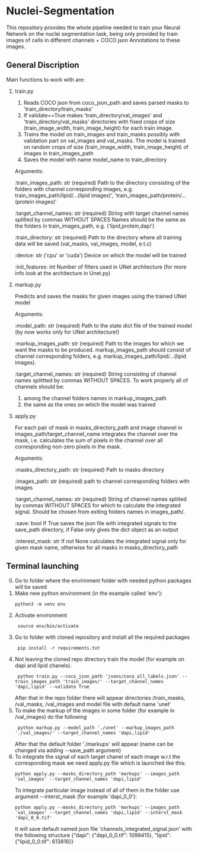 # Nuclei-Segmentation
This repository provides the whole pipeline needed to train your Neural Network on the nuclei segmentation task, being only provided by train images of cells in different channels + COCO json Annotations to these images.

## General Discription
Main functions to work with are: 
1. train.py 

    1) Reads COCO json from coco_json_path and saves parsed masks to 'train_directory/train_masks'
    2) If validate==True makes 'train_directory/val_images' and 'train_directory/val_masks' directories with fixed crops
    of size (train_image_width, train_image_height) for each train image.
    3) Trains the model on train_images and train_masks possibly with validation part on val_images and val_masks.
    The model is trained on random crops of size (train_image_width, train_image_height) of images in train_images_path
    4) Saves the model with name model_name to train_directory
    
    Arguments:
    
     :train_images_path: str (required) Path to the directory consisting of the folders with channel corresponding images, e.g.
    train_images_path/lipid/...(lipid images)', 'train_images_path/protein/...(protein images)' 
    
    :target_channel_names: str (required) String with target channel names splitted by commas WITHOUT SPACES
    Names should be the same as the folders in train_images_path, e.g. ('lipid,protein,dapi')
    
    :train_directory: str (required) Path to the directory where all training data will be saved (val_masks, val_images, model, e.t.c)
    
    :device: str ('cpu' or 'cuda') Device on which the model will be trained
    
    :init_features: int Number of filters used in UNet architecture (for more info look at the architecture in Unet.py)
    
2. markup.py 

    Predicts and saves the masks for given images using the trained UNet model
    
    Arguments:
    
    :model_path: str (required) Path to the state dict file of the trained model (by now works only for UNet architecture!)
    
    :markup_images_path: str (required) Path to the images for which we want the masks to be produced. markup_images_path should
    consist of channel corresponding folders, e.g. markup_images_path/lipid/...(lipid images).
    
    :target_channel_names: str (required) String consisting of channel names splittted by commas WITHOUT SPACES.
    To work properly all of channels should be:
    1) among the channel folders names in markup_images_path
    2) the same as the ones on which the model was trained
    
3. apply.py 

    For each pair of mask in masks_directory_path and image channel in images_path/target_channel_name integrates the
    channel over the mask, i.e. calculates the sum of pixels in the channel over all corresponding non-zero pixels in
    the mask.
    
    Arguments:
    
    :masks_directory_path: str (required) Path to masks directory
    
    :images_path: str (required) path to channel corresponding folders with images
    
    :target_channel_names: str (required)  String of channel names spliited by commas WITHOUT SPACES for which to calculate the
    integrated signal. Should be chosen from exiting folders names in images_path/.
    
    :save: bool If True saves the json file with integrated signals to the save_path directory, if False only gives the dict
    object as an output
    
    :interest_mask: str If not None calculates the integrated signal only for given mask name, otherwise for all masks in
    masks_directory_path
    
## Terminal launching
0) Go to folder where the envirinment folder with needed python packages will be saved
1) Make new python environment (in the example called 'env'):
    ```console
    python3 -m venv env
    ```
2) Activate environment
   ```console
    source env/bin/activate
    ```
3) Go to folder with cloned repository and install all the required packages
   ```console
    pip install -r requirements.txt
    ```
4) Not leaving the cloned repo directory train the model (for example on dapi and lipid chanels).  
   ```console
    python train.py --coco_json_path 'jsons/coco_all_labels.json' --train_images_path 'train_images/' --target_channel_names 'dapi,lipid' --validate True 
    ```  
    After that in the repo folder there will appear directories /train_masks, /val_masks, /val_images and model file with default name 'unet'
5) To make the markup of the images in some folder (for example in /val_images) do the following
   ```console
    python markup.py --model_path './unet' --markup_images_path './val_images/' --target_channel_names 'dapi,lipid'
    ```
    After that the default folder './markups' will appear (name can be changed via adding --save_path argument)
6) To integrate the signal of each target chanel of each image w.r.t the corresponding mask we need apply.py file which is launched like this:
   ```console
   python apply.py --masks_directory_path 'markups' --images_path 'val_images' --target_channel_names 'dapi,lipid' 
   ``` 
   To integrate particular image instead of all of them in the folder use argument --interst_mask (for example 'dapi_0_0'):
   ```console  
   python apply.py --masks_directory_path 'markups' --images_path 'val_images' --target_channel_names 'dapi,lipid' --interst_mask 'dapi_0_0.tif'
   ```
   It will save default named json file 'channels_integrated_signal.json' with the following structure
   {"dapi": {"dapi_0_0.tif": 1098415}, "lipid": {"lipid_0_0.tif": 613816}}
